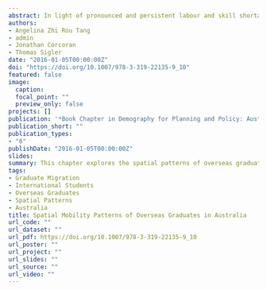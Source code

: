 ```yaml
---
abstract: In light of pronounced and persistent labour and skill shortages in non-metropolitan areas, Australia has sought to develop and maintain a comprehensive immigration policy framework backed by development plans and policies to attract and retain overseas students who have graduated from Australian Higher Education Institutions. While prior work on overseas graduates in Australia has shed light on their employment outcomes and the individual characteristics that promote settlement outside major cities, less is known about their migration patterns and spatial redistribution following graduation. Drawing on data from the Australian Graduate Survey, this chapter explores the spatial patterns of overseas graduates in Australia between six and eighteen months after graduation. The results show that two-thirds of overseas graduates remained in Australia for employment with a particular tendency to cluster in the metropolitan areas of New South Wales, Victoria and Queensland. While Queensland received a large share of overseas students, it was the least successful in attracting and retaining overseas students after graduation. Overseas graduates were more likely to have studied in non-metropolitan locales than their domestic counterparts but were less likely to remain for employment. The clear preference of overseas graduates for employment in major cities indicates that existing plans and policies aimed at redirecting human capital to non-metropolitan areas have exerted limited influence on their migration patterns.
authors:
- Angelina Zhi Rou Tang
- admin
- Jonathan Corcoran
- Thomas Sigler
date: "2016-01-05T00:00:00Z"
doi: "https://doi.org/10.1007/978-3-319-22135-9_10"
featured: false
image:
  caption: 
  focal_point: ""
  preview_only: false
projects: []
publication: '*Book Chapter in Demography for Planning and Policy: Australian Case Studies*'
publication_short: ""
publication_types:
- "6"
publishDate: "2016-01-05T00:00:00Z"
slides: 
summary: This chapter explores the spatial patterns of overseas graduates in Australia between six and eighteen months after graduation.
tags:
- Graduate Migration
- International Students
- Overseas Graduates
- Spatial Patterns
- Australia
title: Spatial Mobility Patterns of Overseas Graduates in Australia
url_code: ""
url_dataset: ""
url_pdf: https://doi.org/10.1007/978-3-319-22135-9_10
url_poster: ""
url_project: ""
url_slides: ""
url_source: ""
url_video: ""
---
```

